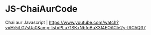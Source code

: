 # JS-ChaiAurCode
Chai aur Javascript | https://www.youtube.com/watch?v=Hr5iLG7sUa0&amp;list=PLu71SKxNbfoBuX3f4EOACle2y-tRC5Q37

